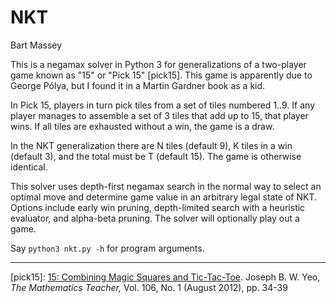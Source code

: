 # NKT
Bart Massey

This is a negamax solver in Python 3 for generalizations of
a two-player game known as "15" or "Pick 15" [pick15]. This
game is apparently due to George Pólya, but I found it in a
Martin Gardner book as a kid.

In Pick 15, players in turn pick tiles from a set of tiles
numbered 1..9. If any player manages to assemble a set of
3 tiles that add up to 15, that player wins. If all tiles
are exhausted without a win, the game is a draw.

In the NKT generalization there are N tiles (default 9), K
tiles in a win (default 3), and the total must be T (default
15). The game is otherwise identical.

This solver uses depth-first negamax search in the normal
way to select an optimal move and determine game value in an
arbitrary legal state of NKT. Options include early win
pruning, depth-limited search with a heuristic evaluator,
and alpha-beta pruning. The solver will optionally play out
a game.

Say `python3 nkt.py -h` for program arguments.

-----

[pick15]: [15: Combining Magic Squares and Tic-Tac-Toe](https://www.jstor.org/stable/pdf/10.5951/mathteacher.106.1.0034).
Joseph B. W. Yeo, *The Mathematics Teacher,* Vol. 106, No. 1 (August 2012), pp. 34-39
